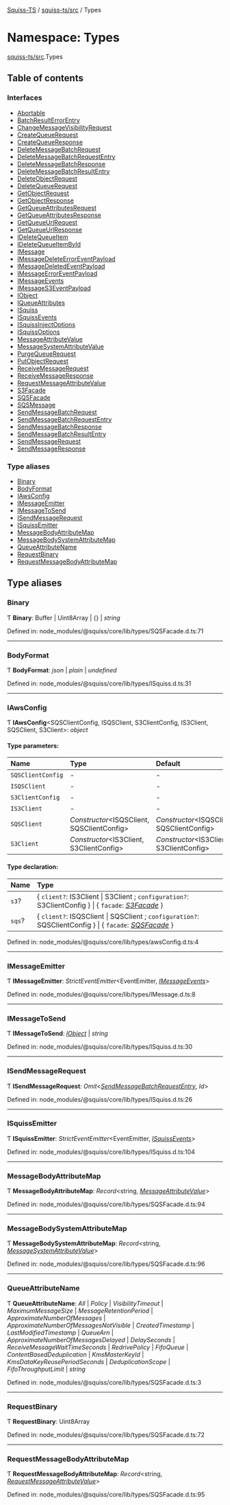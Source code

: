 [Squiss-TS](../README.md) / [squiss-ts/src](squiss_ts_src.md) / Types

# Namespace: Types

[squiss-ts/src](squiss_ts_src.md).Types

## Table of contents

### Interfaces

- [Abortable](../interfaces/squiss_ts_src.types.abortable.md)
- [BatchResultErrorEntry](../interfaces/squiss_ts_src.types.batchresulterrorentry.md)
- [ChangeMessageVisibilityRequest](../interfaces/squiss_ts_src.types.changemessagevisibilityrequest.md)
- [CreateQueueRequest](../interfaces/squiss_ts_src.types.createqueuerequest.md)
- [CreateQueueResponse](../interfaces/squiss_ts_src.types.createqueueresponse.md)
- [DeleteMessageBatchRequest](../interfaces/squiss_ts_src.types.deletemessagebatchrequest.md)
- [DeleteMessageBatchRequestEntry](../interfaces/squiss_ts_src.types.deletemessagebatchrequestentry.md)
- [DeleteMessageBatchResponse](../interfaces/squiss_ts_src.types.deletemessagebatchresponse.md)
- [DeleteMessageBatchResultEntry](../interfaces/squiss_ts_src.types.deletemessagebatchresultentry.md)
- [DeleteObjectRequest](../interfaces/squiss_ts_src.types.deleteobjectrequest.md)
- [DeleteQueueRequest](../interfaces/squiss_ts_src.types.deletequeuerequest.md)
- [GetObjectRequest](../interfaces/squiss_ts_src.types.getobjectrequest.md)
- [GetObjectResponse](../interfaces/squiss_ts_src.types.getobjectresponse.md)
- [GetQueueAttributesRequest](../interfaces/squiss_ts_src.types.getqueueattributesrequest.md)
- [GetQueueAttributesResponse](../interfaces/squiss_ts_src.types.getqueueattributesresponse.md)
- [GetQueueUrlRequest](../interfaces/squiss_ts_src.types.getqueueurlrequest.md)
- [GetQueueUrlResponse](../interfaces/squiss_ts_src.types.getqueueurlresponse.md)
- [IDeleteQueueItem](../interfaces/squiss_ts_src.types.ideletequeueitem.md)
- [IDeleteQueueItemById](../interfaces/squiss_ts_src.types.ideletequeueitembyid.md)
- [IMessage](../interfaces/squiss_ts_src.types.imessage.md)
- [IMessageDeleteErrorEventPayload](../interfaces/squiss_ts_src.types.imessagedeleteerroreventpayload.md)
- [IMessageDeletedEventPayload](../interfaces/squiss_ts_src.types.imessagedeletedeventpayload.md)
- [IMessageErrorEventPayload](../interfaces/squiss_ts_src.types.imessageerroreventpayload.md)
- [IMessageEvents](../interfaces/squiss_ts_src.types.imessageevents.md)
- [IMessageS3EventPayload](../interfaces/squiss_ts_src.types.imessages3eventpayload.md)
- [IObject](../interfaces/squiss_ts_src.types.iobject.md)
- [IQueueAttributes](../interfaces/squiss_ts_src.types.iqueueattributes.md)
- [ISquiss](../interfaces/squiss_ts_src.types.isquiss.md)
- [ISquissEvents](../interfaces/squiss_ts_src.types.isquissevents.md)
- [ISquissInjectOptions](../interfaces/squiss_ts_src.types.isquissinjectoptions.md)
- [ISquissOptions](../interfaces/squiss_ts_src.types.isquissoptions.md)
- [MessageAttributeValue](../interfaces/squiss_ts_src.types.messageattributevalue.md)
- [MessageSystemAttributeValue](../interfaces/squiss_ts_src.types.messagesystemattributevalue.md)
- [PurgeQueueRequest](../interfaces/squiss_ts_src.types.purgequeuerequest.md)
- [PutObjectRequest](../interfaces/squiss_ts_src.types.putobjectrequest.md)
- [ReceiveMessageRequest](../interfaces/squiss_ts_src.types.receivemessagerequest.md)
- [ReceiveMessageResponse](../interfaces/squiss_ts_src.types.receivemessageresponse.md)
- [RequestMessageAttributeValue](../interfaces/squiss_ts_src.types.requestmessageattributevalue.md)
- [S3Facade](../interfaces/squiss_ts_src.types.s3facade.md)
- [SQSFacade](../interfaces/squiss_ts_src.types.sqsfacade.md)
- [SQSMessage](../interfaces/squiss_ts_src.types.sqsmessage.md)
- [SendMessageBatchRequest](../interfaces/squiss_ts_src.types.sendmessagebatchrequest.md)
- [SendMessageBatchRequestEntry](../interfaces/squiss_ts_src.types.sendmessagebatchrequestentry.md)
- [SendMessageBatchResponse](../interfaces/squiss_ts_src.types.sendmessagebatchresponse.md)
- [SendMessageBatchResultEntry](../interfaces/squiss_ts_src.types.sendmessagebatchresultentry.md)
- [SendMessageRequest](../interfaces/squiss_ts_src.types.sendmessagerequest.md)
- [SendMessageResponse](../interfaces/squiss_ts_src.types.sendmessageresponse.md)

### Type aliases

- [Binary](squiss_ts_src.types.md#binary)
- [BodyFormat](squiss_ts_src.types.md#bodyformat)
- [IAwsConfig](squiss_ts_src.types.md#iawsconfig)
- [IMessageEmitter](squiss_ts_src.types.md#imessageemitter)
- [IMessageToSend](squiss_ts_src.types.md#imessagetosend)
- [ISendMessageRequest](squiss_ts_src.types.md#isendmessagerequest)
- [ISquissEmitter](squiss_ts_src.types.md#isquissemitter)
- [MessageBodyAttributeMap](squiss_ts_src.types.md#messagebodyattributemap)
- [MessageBodySystemAttributeMap](squiss_ts_src.types.md#messagebodysystemattributemap)
- [QueueAttributeName](squiss_ts_src.types.md#queueattributename)
- [RequestBinary](squiss_ts_src.types.md#requestbinary)
- [RequestMessageBodyAttributeMap](squiss_ts_src.types.md#requestmessagebodyattributemap)

## Type aliases

### Binary

Ƭ **Binary**: Buffer \| Uint8Array \| {} \| *string*

Defined in: node_modules/@squiss/core/lib/types/SQSFacade.d.ts:71

___

### BodyFormat

Ƭ **BodyFormat**: *json* \| *plain* \| *undefined*

Defined in: node_modules/@squiss/core/lib/types/ISquiss.d.ts:31

___

### IAwsConfig

Ƭ **IAwsConfig**<SQSClientConfig, ISQSClient, S3ClientConfig, IS3Client, SQSClient, S3Client\>: *object*

#### Type parameters:

Name | Type | Default |
:------ | :------ | :------ |
`SQSClientConfig` | - | - |
`ISQSClient` | - | - |
`S3ClientConfig` | - | - |
`IS3Client` | - | - |
`SQSClient` | *Constructor*<ISQSClient, SQSClientConfig\> | *Constructor*<ISQSClient, SQSClientConfig\> |
`S3Client` | *Constructor*<IS3Client, S3ClientConfig\> | *Constructor*<IS3Client, S3ClientConfig\> |

#### Type declaration:

Name | Type |
:------ | :------ |
`s3`? | { `client?`: IS3Client \| S3Client ; `configuration?`: S3ClientConfig  } \| { `facade`: [*S3Facade*](../interfaces/squiss_ts_src.types.s3facade.md)  } |
`sqs`? | { `client?`: ISQSClient \| SQSClient ; `configuration?`: SQSClientConfig  } \| { `facade`: [*SQSFacade*](../interfaces/squiss_ts_src.types.sqsfacade.md)  } |

Defined in: node_modules/@squiss/core/lib/types/awsConfig.d.ts:4

___

### IMessageEmitter

Ƭ **IMessageEmitter**: *StrictEventEmitter*<EventEmitter, [*IMessageEvents*](../interfaces/squiss_ts_src.types.imessageevents.md)\>

Defined in: node_modules/@squiss/core/lib/types/IMessage.d.ts:8

___

### IMessageToSend

Ƭ **IMessageToSend**: [*IObject*](../interfaces/squiss_ts_src.types.iobject.md) \| *string*

Defined in: node_modules/@squiss/core/lib/types/ISquiss.d.ts:30

___

### ISendMessageRequest

Ƭ **ISendMessageRequest**: *Omit*<[*SendMessageBatchRequestEntry*](../interfaces/squiss_ts_src.types.sendmessagebatchrequestentry.md), *Id*\>

Defined in: node_modules/@squiss/core/lib/types/ISquiss.d.ts:26

___

### ISquissEmitter

Ƭ **ISquissEmitter**: *StrictEventEmitter*<EventEmitter, [*ISquissEvents*](../interfaces/squiss_ts_src.types.isquissevents.md)\>

Defined in: node_modules/@squiss/core/lib/types/ISquiss.d.ts:104

___

### MessageBodyAttributeMap

Ƭ **MessageBodyAttributeMap**: *Record*<string, [*MessageAttributeValue*](../interfaces/squiss_ts_src.types.messageattributevalue.md)\>

Defined in: node_modules/@squiss/core/lib/types/SQSFacade.d.ts:94

___

### MessageBodySystemAttributeMap

Ƭ **MessageBodySystemAttributeMap**: *Record*<string, [*MessageSystemAttributeValue*](../interfaces/squiss_ts_src.types.messagesystemattributevalue.md)\>

Defined in: node_modules/@squiss/core/lib/types/SQSFacade.d.ts:96

___

### QueueAttributeName

Ƭ **QueueAttributeName**: *All* \| *Policy* \| *VisibilityTimeout* \| *MaximumMessageSize* \| *MessageRetentionPeriod* \| *ApproximateNumberOfMessages* \| *ApproximateNumberOfMessagesNotVisible* \| *CreatedTimestamp* \| *LastModifiedTimestamp* \| *QueueArn* \| *ApproximateNumberOfMessagesDelayed* \| *DelaySeconds* \| *ReceiveMessageWaitTimeSeconds* \| *RedrivePolicy* \| *FifoQueue* \| *ContentBasedDeduplication* \| *KmsMasterKeyId* \| *KmsDataKeyReusePeriodSeconds* \| *DeduplicationScope* \| *FifoThroughputLimit* \| *string*

Defined in: node_modules/@squiss/core/lib/types/SQSFacade.d.ts:3

___

### RequestBinary

Ƭ **RequestBinary**: Uint8Array

Defined in: node_modules/@squiss/core/lib/types/SQSFacade.d.ts:72

___

### RequestMessageBodyAttributeMap

Ƭ **RequestMessageBodyAttributeMap**: *Record*<string, [*RequestMessageAttributeValue*](../interfaces/squiss_ts_src.types.requestmessageattributevalue.md)\>

Defined in: node_modules/@squiss/core/lib/types/SQSFacade.d.ts:95
